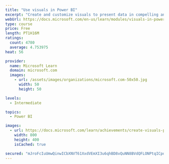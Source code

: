 ```yaml
---
title: "Use visuals in Power BI"
excerpt: "Create and customize visuals to present data in compelling and insightful ways."
webUrl: https://docs.microsoft.com/en-us/learn/modules/visuals-in-power-bi/
type: course
price: Free
length: PT1H16M
ratings:
  count: 4780
  average: 4.753975
heat: 56

provider:
  name: Microsoft Learn
  domain: microsoft.com
  images:
    - url: /assets/images/organizations/microsoft.com-50x50.jpg
      width: 50
      height: 50

levels:
  - Intermediate

topics:
  - Power BI

images:
  - url: https://docs.microsoft.com/learn/achievements/create-visuals-power-bi-desktop-social.png
    width: 800
    height: 400
    isCached: true

secured: "mJroFcIuUmwQinwICbXNVT61XxdVEmXI3u6qhBD8vQuNN8BVdQFLONPtqICpdRexxlUhd2UX99xajqUsC76FaYkQ8wEQ5ypLRrh68s8Rfef3JIQz6zwINfUBiRLiypFcyTOe8YdQGJhodfw2f7SFP2/YGis/Om/O4PeQkPNDyLucaEg+M10W9nI2gm6sg3xMzFEql3dNyKFyJdakwgvQuuzEYSZpCQb0bNWdnnlWrz46j4ewTtp6cPB4Ladi2MBLAQArp39sdW11mwWrIsY0z3RDtnLfg6kRd0NEonv8aVDoUXwUetRXh3/ofZ0RBQr7CFPE4aWd+VgqdJmCcr81uWmxBqVFFmKYvcm8LpNA0VgsD+pNidMYjP9Tc9GESb7ZZMCZaBFYvxXMhl3IOsITl1aU1zbVv22DRE/4PfXBTBE=;mPvaITAC+wArmNEUozqrrA=="
---
```


